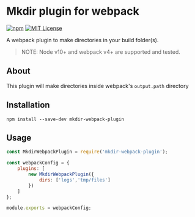 # Mkdir plugin for webpack

[![npm][npm-image]][npm-url]
[![MIT License][mit-license-image]][mit-license-url]

[npm-url]: https://www.npmjs.com/package/mkdir-webpack-plugin
[npm-image]: https://img.shields.io/npm/v/mkdir-webpack-plugin.svg?label=npm%20version
[mit-license-url]: LICENSE
[mit-license-image]: https://camo.githubusercontent.com/d59450139b6d354f15a2252a47b457bb2cc43828/68747470733a2f2f696d672e736869656c64732e696f2f6e706d2f6c2f7365727665726c6573732e737667

A webpack plugin to make directories in your build folder(s).

> NOTE: Node v10+ and webpack v4+ are supported and tested.

## About

This plugin will make directories inside webpack's `output.path` directory
## Installation

`npm install --save-dev mkdir-webpack-plugin`

## Usage

```js
const MkdirWebpackPlugin = require('mkdir-webpack-plugin');

const webpackConfig = {
    plugins: [
        new MkdirWebpackPlugin({
            dirs: ['logs','tmp/files']
        })
    ]
};

module.exports = webpackConfig;
```
